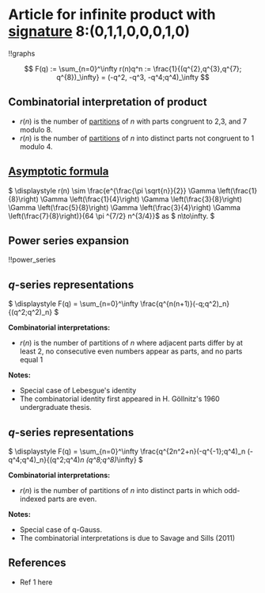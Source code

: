 # Article for infinite product with [signature](../product_signature.html) 8:(0,1,1,0,0,0,1,0)

!!graphs

$$ F(q) := \sum_{n=0}^\infty r(n)q^n := \frac{1}{(q^{2},q^{3},q^{7}; q^{8})_\infty} = (-q^2, -q^3, -q^4;q^4)_\infty $$

## Combinatorial interpretation of product

- $r(n)$ is the number of [partitions](../partitions.html#integer_partitions) of $n$ with parts congruent to 2,3, and 7 modulo 8.
- $r(n)$ is the number of [partitions](../partitions.html#integer_partitions) of $n$ into distinct parts not congruent to 1 modulo 4.

## [Asymptotic formula](../asymptotics.html)

$ \displaystyle r(n) \sim \frac{e^{\frac{\pi  \sqrt{n}}{2}} \Gamma \left(\frac{1}{8}\right) \Gamma \left(\frac{1}{4}\right) \Gamma \left(\frac{3}{8}\right) \Gamma \left(\frac{5}{8}\right) \Gamma \left(\frac{3}{4}\right) \Gamma \left(\frac{7}{8}\right)}{64 \pi ^{7/2} n^{3/4}}$ as $ n\to\infty. $

## Power series expansion

!!power_series

## $q$-series representations

$ \displaystyle F(q) = \sum_{n=0}^\infty \frac{q^{n(n+1)}(-q;q^2)_n}{(q^2;q^2)_n} $


**Combinatorial interpretations:**
- $r(n)$ is the number of partitions of $n$ where adjacent parts differ by at least $2$, no consecutive even numbers appear as parts, and no parts equal 1
    
**Notes:**
- Special case of Lebesgue's identity
- The combinatorial identity first appeared in H. Göllnitz's 1960 undergraduate thesis.

## $q$-series representations

$ \displaystyle F(q) = \sum_{n=0}^\infty \frac{q^{2n^2+n}(-q^{-1};q^4)_n (-q^4;q^4)_n}{(q^2;q^4)_n (q^8;q^8)_\infty} $


**Combinatorial interpretations:**
- $r(n)$ is the number of partitions of $n$ into distinct parts in which odd-indexed parts are even.

**Notes:**
- Special case of q-Gauss.
- The combinatorial interpretations is due to Savage and Sills (2011)

## References
- Ref 1 here
